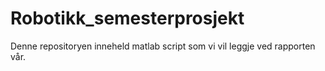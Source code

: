 # Robotikk_semesterprosjekt
Denne repositoryen inneheld matlab script som vi vil leggje ved rapporten vår.
